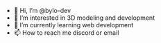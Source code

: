 - 👋 Hi, I’m @bylo-dev
- 👀 I’m interested in 3D modeling and development
- 🌱 I’m currently learning web development
- 📫 How to reach me discord or email
<!---
I'm just a beginner, still studying development.
--->
